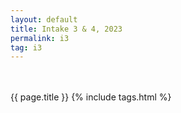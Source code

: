 ```yaml
---
layout: default
title: Intake 3 & 4, 2023
permalink: i3
tag: i3
---
```

<br><br>
{{ page.title }}
{% include tags.html %}

